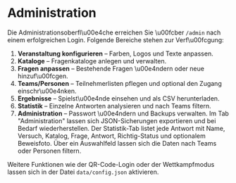 # Administration

Die Administrationsoberfl\u00e4che erreichen Sie \u00fcber `/admin` nach einem erfolgreichen Login. Folgende Bereiche stehen zur Verf\u00fcgung:

1. **Veranstaltung konfigurieren** – Farben, Logos und Texte anpassen.
2. **Kataloge** – Fragenkataloge anlegen und verwalten.
3. **Fragen anpassen** – Bestehende Fragen \u00e4ndern oder neue hinzuf\u00fcgen.
4. **Teams/Personen** – Teilnehmerlisten pflegen und optional den Zugang einschr\u00e4nken.
5. **Ergebnisse** – Spielst\u00e4nde einsehen und als CSV herunterladen.
6. **Statistik** – Einzelne Antworten analysieren und nach Teams filtern.
7. **Administration** – Passwort \u00e4ndern und Backups verwalten.
Im Tab "Administration" lassen sich JSON-Sicherungen exportieren und bei Bedarf wiederherstellen.
Der Statistik-Tab listet jede Antwort mit Name, Versuch, Katalog, Frage, Antwort, Richtig-Status und optionalem Beweisfoto. Über ein Auswahlfeld lassen sich die Daten nach Teams oder Personen filtern.

Weitere Funktionen wie der QR-Code-Login oder der Wettkampfmodus lassen sich in der Datei `data/config.json` aktivieren.
